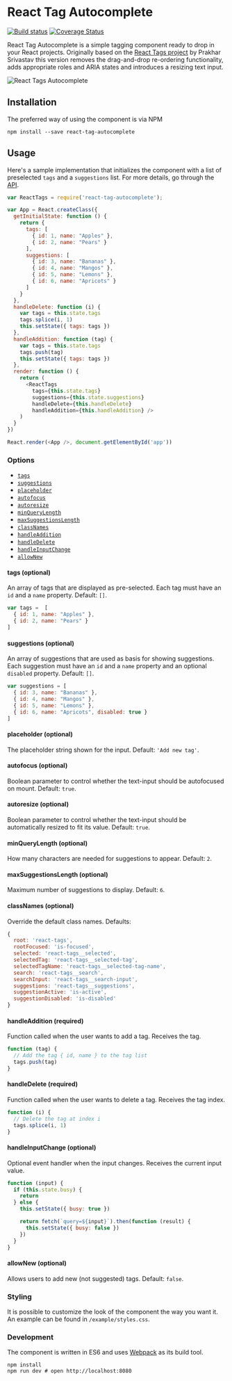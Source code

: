 # React Tag Autocomplete

[![Build status](https://api.travis-ci.org/i-like-robots/react-tags.svg?branch=master)](https://travis-ci.org/i-like-robots/react-tags) [![Coverage Status](https://coveralls.io/repos/github/i-like-robots/react-tags/badge.svg?branch=master)](https://coveralls.io/github/i-like-robots/react-tags)

React Tag Autocomplete is a simple tagging component ready to drop in your React projects. Originally based on the [React Tags project](http://prakhar.me/react-tags/example) by Prakhar Srivastav this version removes the drag-and-drop re-ordering functionality, adds appropriate roles and ARIA states and introduces a resizing text input.

![React Tags Autocomplete](https://dl.dropboxusercontent.com/u/2664340/ReactTags.png)

## Installation

The preferred way of using the component is via NPM

```
npm install --save react-tag-autocomplete
```

## Usage

Here's a sample implementation that initializes the component with a list of preselected `tags` and a `suggestions` list. For more details, go through the [API](#Options).

```js
var ReactTags = require('react-tag-autocomplete');

var App = React.createClass({
  getInitialState: function () {
    return {
      tags: [
        { id: 1, name: "Apples" },
        { id: 2, name: "Pears" }
      ],
      suggestions: [
        { id: 3, name: "Bananas" },
        { id: 4, name: "Mangos" },
        { id: 5, name: "Lemons" },
        { id: 6, name: "Apricots" }
      ]
    }
  },
  handleDelete: function (i) {
    var tags = this.state.tags
    tags.splice(i, 1)
    this.setState({ tags: tags })
  },
  handleAddition: function (tag) {
    var tags = this.state.tags
    tags.push(tag)
    this.setState({ tags: tags })
  },
  render: function () {
    return (
      <ReactTags
        tags={this.state.tags}
        suggestions={this.state.suggestions}
        handleDelete={this.handleDelete}
        handleAddition={this.handleAddition} />
    )
  }
})

React.render(<App />, document.getElementById('app'))
```

### Options

- [`tags`](#tagsOption)
- [`suggestions`](#suggestionsOption)
- [`placeholder`](#placeholderOption)
- [`autofocus`](#autofocusOption)
- [`autoresize`](#autoresizeOption)
- [`minQueryLength`](#minQueryLengthOption)
- [`maxSuggestionsLength`](#maxSuggestionsLengthOption)
- [`classNames`](#classNamesOption)
- [`handleAddition`](#handleAdditionOption)
- [`handleDelete`](#handleDeleteOption)
- [`handleInputChange`](#handleInputChange)
- [`allowNew`](#allowNew)

<a name="tagsOption"></a>
#### tags (optional)

An array of tags that are displayed as pre-selected. Each tag must have an `id` and a `name` property. Default: `[]`.

```js
var tags =  [
  { id: 1, name: "Apples" },
  { id: 2, name: "Pears" }
]
```

<a name="suggestionsOption"></a>
#### suggestions (optional)

An array of suggestions that are used as basis for showing suggestions. Each suggestion must have an `id` and a `name` property and an optional `disabled` property. Default: `[]`.

```js
var suggestions = [
  { id: 3, name: "Bananas" },
  { id: 4, name: "Mangos" },
  { id: 5, name: "Lemons" },
  { id: 6, name: "Apricots", disabled: true }
]
```

<a name="placeholderOption"></a>
#### placeholder (optional)

The placeholder string shown for the input. Default: `'Add new tag'`.

<a name="autofocusOption"></a>
#### autofocus (optional)

Boolean parameter to control whether the text-input should be autofocused on mount. Default: `true`.

<a name="autoresizeOption"></a>
#### autoresize (optional)

Boolean parameter to control whether the text-input should be automatically resized to fit its value. Default: `true`.

<a name="minQueryLengthOption"></a>
#### minQueryLength (optional)

How many characters are needed for suggestions to appear. Default: `2`.

<a name="maxSuggestionsLengthOption"></a>
#### maxSuggestionsLength (optional)

Maximum number of suggestions to display. Default: `6`.

<a name="classNamesOption"></a>
#### classNames (optional)

Override the default class names. Defaults:

```js
{
  root: 'react-tags',
  rootFocused: 'is-focused',
  selected: 'react-tags__selected',
  selectedTag: 'react-tags__selected-tag',
  selectedTagName: 'react-tags__selected-tag-name',
  search: 'react-tags__search',
  searchInput: 'react-tags__search-input',
  suggestions: 'react-tags__suggestions',
  suggestionActive: 'is-active',
  suggestionDisabled: 'is-disabled'
}
```

<a name="handleAdditionOption"></a>
#### handleAddition (required)

Function called when the user wants to add a tag. Receives the tag.

```js
function (tag) {
  // Add the tag { id, name } to the tag list
  tags.push(tag)
}
```

<a name="handleDeleteOption"></a>
#### handleDelete (required)

Function called when the user wants to delete a tag. Receives the tag index.

```js
function (i) {
  // Delete the tag at index i
  tags.splice(i, 1)
}
```

<a name="handleInputChange"></a>
#### handleInputChange (optional)

Optional event handler when the input changes. Receives the current input value.

```js
function (input) {
  if (this.state.busy) {
    return
  } else {
    this.setState({ busy: true })

    return fetch(`query=${input}`).then(function (result) {
      this.setState({ busy: false })
    })
  }
}
```

<a name="allowNew"></a>
#### allowNew (optional)

Allows users to add new (not suggested) tags. Default: `false`.

### Styling

It is possible to customize the look of the component the way you want it. An example can be found in `/example/styles.css`.

### Development

The component is written in ES6 and uses [Webpack](http://webpack.github.io/) as its build tool.

```
npm install
npm run dev # open http://localhost:8080
```
